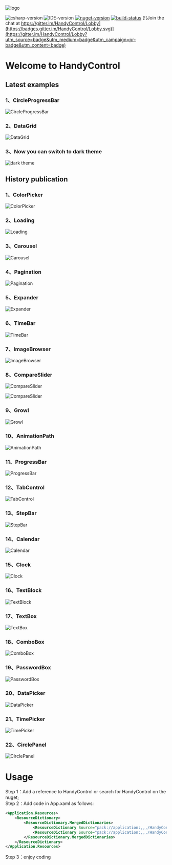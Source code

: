 ![logo](https://raw.githubusercontent.com/NaBian/HandyControl/master/Resources/icon.png)

![csharp-version](https://raw.githubusercontent.com/NaBian/HandyControl/master/Resources/csharp-version.png) ![IDE-version](https://raw.githubusercontent.com/NaBian/HandyControl/master/Resources/IDE-version.png) [![nuget-version](https://img.shields.io/nuget/v/HandyControl.svg)](https://www.nuget.org/packages/HandyControl) [![build-status](https://ci.appveyor.com/api/projects/status/github/NaBian/handycontrol?svg=true)](https://ci.appveyor.com/project/NaBian/handycontrol) [![Join the chat at https://gitter.im/HandyControl/Lobby](https://badges.gitter.im/HandyControl/Lobby.svg)](https://gitter.im/HandyControl/Lobby?utm_source=badge&utm_medium=badge&utm_campaign=pr-badge&utm_content=badge)

# Welcome to HandyControl

## Latest examples

### 1、CircleProgressBar

![CircleProgressBar](https://raw.githubusercontent.com/NaBian/HandyControl/master/Resources/CircleProgressBar.png)

### 2、DataGrid

![DataGrid](https://raw.githubusercontent.com/NaBian/HandyControl/master/Resources/DataGrid.png)

### 3、Now you can switch to dark theme

![dark theme](https://raw.githubusercontent.com/NaBian/HandyControl/master/Resources/DarkTheme.png)

## History publication

### 1、ColorPicker

![ColorPicker](https://raw.githubusercontent.com/NaBian/HandyControl/master/Resources/ColorPicker.gif)

### 2、Loading

![Loading](https://raw.githubusercontent.com/NaBian/HandyControl/master/Resources/Loading.gif)

### 3、Carousel

![Carousel](https://raw.githubusercontent.com/NaBian/HandyControl/master/Resources/Carousel.gif)

### 4、Pagination

![Pagination](https://raw.githubusercontent.com/NaBian/HandyControl/master/Resources/Pagination.gif)

### 5、Expander

![Expander](https://raw.githubusercontent.com/NaBian/HandyControl/master/Resources/Expander.gif)

### 6、TimeBar

![TimeBar](https://raw.githubusercontent.com/NaBian/HandyControl/master/Resources/TimeBar.gif)

### 7、ImageBrowser

![ImageBrowser](https://raw.githubusercontent.com/NaBian/HandyControl/master/Resources/ImageBrowser.gif)

### 8、CompareSlider

![CompareSlider](https://raw.githubusercontent.com/NaBian/HandyControl/master/Resources/CompareSlider-h.gif)

![CompareSlider](https://raw.githubusercontent.com/NaBian/HandyControl/master/Resources/CompareSlider-v.gif)

### 9、Growl

![Growl](https://raw.githubusercontent.com/NaBian/HandyControl/master/Resources/Growl.gif)

### 10、AnimationPath

![AnimationPath](https://raw.githubusercontent.com/NaBian/HandyControl/master/Resources/AnimationPath.gif)

### 11、ProgressBar

![ProgressBar](https://raw.githubusercontent.com/NaBian/HandyControl/master/Resources/ProgressBar.gif)

### 12、TabControl

![TabControl](https://raw.githubusercontent.com/NaBian/HandyControl/master/Resources/TabControl.gif)

### 13、StepBar

![StepBar](https://raw.githubusercontent.com/NaBian/HandyControl/master/Resources/StepBar.gif)

### 14、Calendar

![Calendar](https://raw.githubusercontent.com/NaBian/HandyControl/master/Resources/Calendar.jpg)

### 15、Clock

![Clock](https://raw.githubusercontent.com/NaBian/HandyControl/master/Resources/Clock.jpg)

### 16、TextBlock

![TextBlock](https://raw.githubusercontent.com/NaBian/HandyControl/master/Resources/TextBlock.jpg)

### 17、TextBox

![TextBox](https://raw.githubusercontent.com/NaBian/HandyControl/master/Resources/TextBox.jpg)

### 18、ComboBox

![ComboBox](https://raw.githubusercontent.com/NaBian/HandyControl/master/Resources/ComboBox.jpg)

### 19、PasswordBox

![PasswordBox](https://raw.githubusercontent.com/NaBian/HandyControl/master/Resources/PasswordBox.jpg)

### 20、DataPicker

![DataPicker](https://raw.githubusercontent.com/NaBian/HandyControl/master/Resources/DataPicker.jpg)

### 21、TimePicker

![TimePicker](https://raw.githubusercontent.com/NaBian/HandyControl/master/Resources/TimePicker.jpg)

### 22、CirclePanel

![CirclePanel](https://raw.githubusercontent.com/NaBian/HandyControl/master/Resources/CirclePanel.jpg)

# Usage

Step 1：Add a reference to HandyControl or search for HandyControl on the nuget;  
Step 2：Add code in App.xaml as follows:
```XML
<Application.Resources>
    <ResourceDictionary>
        <ResourceDictionary.MergedDictionaries>
            <ResourceDictionary Source="pack://application:,,,/HandyControl;component/Themes/SkinDefault.xaml"/>
            <ResourceDictionary Source="pack://application:,,,/HandyControl;component/Themes/Theme.xaml"/>
        </ResourceDictionary.MergedDictionaries>
    </ResourceDictionary>
</Application.Resources>
```
Step 3：enjoy coding